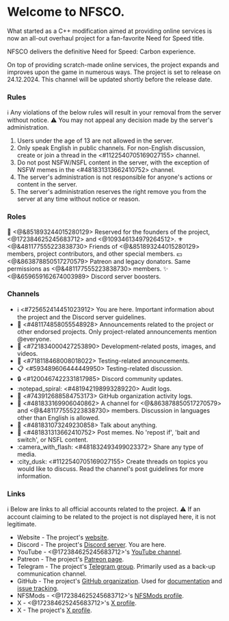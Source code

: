 # Welcome to NFSCO.
What started as a C++ modification aimed at providing online services is now an all-out overhaul project for a fan-favorite Need for Speed title.

NFSCO delivers the definitive Need for Speed: Carbon experience.

On top of providing scratch-made online services, the project expands and improves upon the game in numerous ways.
The project is set to release on 24.12.2024. This channel will be updated shortly before the release date.

### Rules
:information_source: Any violations of the below rules will result in your removal from the server without notice.
:warning: You may not appeal any decision made by the server's administration.

1. Users under the age of 13 are not allowed in the server.
2. Only speak English in public channels. For non-English discussion, create or join a thread in the <#1122540705169027155> channel.
3. Do not post NSFW/NSFL content in the server, with the exception of NSFW memes in the <#481831313662410752> channel.
4. The server's administration is not responsible for anyone's actions or content in the server.
5. The server's administration reserves the right remove you from the server at any time without notice or reason.

### Roles
:crown: <@&851893244015280129> Reserved for the founders of the project, <@172384625245683712> and <@109346134979264512>.
:fleur_de_lis: <@&481177555223838730> Friends of <@&851893244015280129> members, project contributors, and other special members.
:dollar: <@&863878850517270579> Patreon and legacy donators. Same permissions as <@&481177555223838730> members.
:sparkles: <@&659659162674003989> Discord server boosters.

### Channels
* :information_source: <#725652414451023912> You are here. Important information about the project and the Discord server guidelines.
* :mega: <#481174858055548928> Announcements related to the project or other endorsed projects. Only project-related announcements mention @everyone.
* :wrench: <#721834000427253890> Development-related posts, images, and videos.
* :test_tube: <#718118468008018022> Testing-related announcements.
* :clipboard: <#593489606444449950> Testing-related discussion.
* :lock: <#1200467422331817985> Discord community updates.
* :notepad_spiral: <#481942198993289220> Audit logs.
* :page_facing_up: <#743912688584753173> GitHub organization activity logs.
* :night_with_stars: <#481833169906040862> A channel for <@&863878850517270579> and <@&481177555223838730> members. Discussion in languages other than English is allowed.
* :speech_balloon: <#481831073249230858> Talk about anything.
* :card_index: <#481831313662410752> Post memes. No 'repost if', 'bait and switch', or NSFL content.
* :camera_with_flash: <#481832493499023372> Share any type of media.
* :city_dusk: <#1122540705169027155> Create threads on topics you would like to discuss. Read the channel's post guidelines for more information.

### Links
:information_source: Below are links to all official accounts related to the project.
:warning: If an account claiming to be related to the project is not displayed here, it is not legitimate.

* Website - The project's [website](https://nfsco.club).
* Discord - The project's [Discord server](https://discord.nfsco.club). You are here.
* YouTube - <@172384625245683712>'s [YouTube channel](https://youtube.com/rxyyy).
* Patreon - The project's [Patreon page](https://patreon.com/NFSCO).
* Telegram - The project's [Telegram group](https://telegram.nfsco.club). Primarily used as a back-up communication channel.
* GitHub - The project's [GitHub organization](https://github.com/orgs/NFSCO). Used for [documentation](https://github.com/NFSCO/documentation) and [issue tracking](https://github.com/orgs/NFSCO/projects/1/views/1).
* NFSMods - <@172384625245683712>'s [NFSMods profile](https://nfsmods.xyz/user/444).
* X - <@172384625245683712>'s [X profile](https://x.com/__usercall).
* X - The project's [X profile](https://x.com/race_bin_casino).
